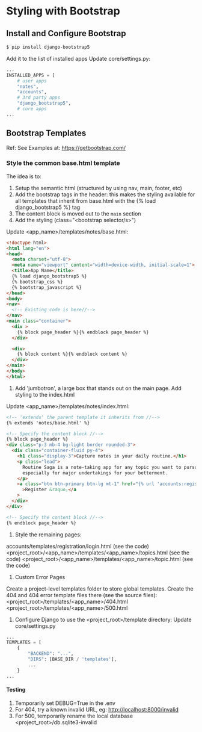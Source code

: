 <!-- markdownlint-disable MD014 -->

# Styling with Bootstrap

## Install and Configure Bootstrap

```bash
$ pip install django-bootstrap5
```

Add it to the list of installed apps
Update core/settings.py:

```python
...
INSTALLED_APPS = [
    # user apps
    "notes",
    "accounts",
    # 3rd party apps
    "django_bootstrap5",
    # core apps
...
```

## Bootstrap Templates

Ref: See Examples at: <https://getbootstrap.com/>

### Style the common base.html template

The idea is to:

1. Setup the semantic html (structured by using nav, main, footer, etc)
1. Add the bootstrap tags in the header: this makes the styling available for all templates that inherit from base.html with the {% load django_bootstrap5 %} tag
1. The content block is moved out to the `main` section
1. Add the styling (class="<bootstrap selector/s>")

Update <app_name>/templates/notes/base.html:

```html
<!doctype html>
<html lang="en">
<head>
  <meta charset="utf-8">
  <meta name="viewport" content="width=device-width, initial-scale=1">
  <title>App Name</title>
  {% load django_bootstrap5 %}
  {% bootstrap_css %}
  {% bootstrap_javascript %}
</head>
<body>
<nav>
  <!-- Existing code is here//-->
</nav>
<main class="container">
  <div >
    {% block page_header %}{% endblock page_header %}
  </div>

  <div>
    {% block content %}{% endblock content %}
  </div>
</main>
</body>
</html>
```

1. Add 'jumbotron', a large box that stands out on the main page. Add styling to
the index.html

Update <app_name>/templates/notes/index.html:

```html
<!-- 'extends' the parent template it inherits from //-->
{% extends 'notes/base.html' %}

<!-- Specify the content block //-->
{% block page_header %}
<div class="p-3 mb-4 bg-light border rounded-3">
  <div class="container-fluid py-4">
    <h1 class="display-3">Capture notes in your daily routine.</h1>
    <p class="lead">
      Routine Saga is a note-taking app for any topic you want to pursue,
      especially for major undertakings for your betterment.
    </p>
    <a class="btn btn-primary btn-lg mt-1" href="{% url 'accounts:register' %}"
      >Register &raquo;</a
    >
  </div>
</div>

<!-- Specify the content block //-->
{% endblock page_header %}
```

1. Style the remaining pages:

accounts/templates/registration/login.html (see the code)
<project_root>/<app_name>/templates/<app_name>/topics.html (see the code)
<project_root>/<app_name>/templates/<app_name>/topic.html (see the code)

1. Custom Error Pages

Create a project-level templates folder to store global templates. Create the 404 and
404 error template files there (see the source files):
<project_root>/templates/<app_name>/404.html
<project_root>/templates/<app_name>/500.html

1. Configure Django to use the <project_root>/template directory:
Update core/settings.py

```python
...
TEMPLATES = [
    {
        "BACKEND": "...",
        "DIRS": [BASE_DIR / 'templates'],
        ...
    }
...
```

#### Testing

1. Temporarily set DEBUG=True in the .env
1. For 404, try a known invalid URL, eg: <http://localhost:8000/invalid>
1. For 500, temporarily rename the local database <project_root>/db.sqlite3-invalid

